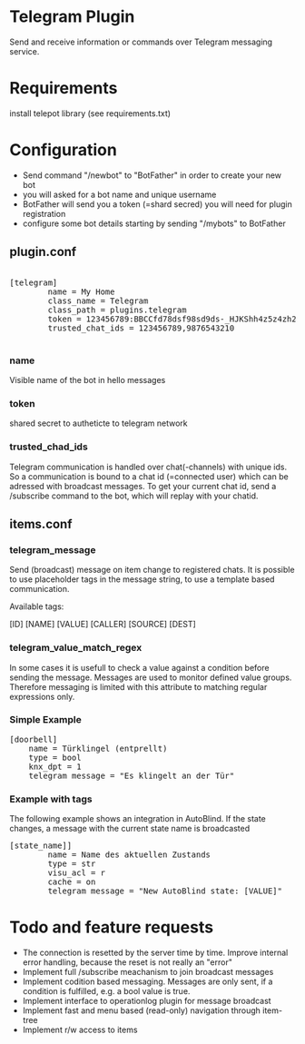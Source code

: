 # Telegram Plugin

Send and receive information or commands over Telegram messaging service.  

# Requirements

install telepot library (see requirements.txt)

# Configuration

* Send command "/newbot" to "BotFather" in order to create your new bot
* you will asked for a bot name and unique username 
* BotFather will send you a token (=shard secred) you will need for plugin registration
* configure some bot details starting by sending "/mybots" to BotFather

## plugin.conf

<pre>

[telegram]
        name = My Home
        class_name = Telegram
        class_path = plugins.telegram
        token = 123456789:BBCCfd78dsf98sd9ds-_HJKShh4z5z4zh22
        trusted_chat_ids = 123456789,9876543210

</pre>

### name

Visible name of the bot in hello messages

### token

shared secret to autheticte to telegram network

### trusted_chad_ids

Telegram communication is handled over chat(-channels) with unique ids. So a communication is bound to a chat id (=connected user) which can be adressed with broadcast messages. To get your current chat id, send a /subscribe command to the bot, which will replay with your chatid.  

## items.conf

### telegram_message 

Send (broadcast) message on item change to registered chats. 
It is possible to use placeholder tags in the message string, to use a template based communication.

Available tags:

[ID]
[NAME]
[VALUE]
[CALLER]
[SOURCE]
[DEST]

### telegram_value_match_regex

In some cases it is usefull to check a value against a condition before sending the message. Messages are used to monitor defined value groups. Therefore messaging is limited with this attribute to matching regular expressions only.

### Simple Example

<pre>
[doorbell]
	name = Türklingel (entprellt)
	type = bool
	knx_dpt = 1
	telegram_message = "Es klingelt an der Tür"
</pre>

### Example with tags

The following example shows an integration in AutoBlind.
If the state changes, a message with the current state name is broadcasted 

<pre>
[state_name]]
        name = Name des aktuellen Zustands
        type = str
        visu_acl = r
        cache = on
        telegram_message = "New AutoBlind state: [VALUE]"
</pre>

# Todo and feature requests

* The connection is resetted by the server time by time. Improve internal error handling, because the reset is not really an "error"
* Implement full /subscribe meachanism to join broadcast messages
* Implement codition based messaging. Messages are only sent, if a condition is fulfilled, e.g. a bool value is true. 
* Implement interface to operationlog plugin for message broadcast
* Implement fast and menu based (read-only) navigation through item-tree
* Implement r/w access to items

